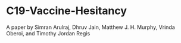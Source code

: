 # C19-Vaccine-Hesitancy
A paper by Simran Arulraj, Dhruv Jain, Matthew J. H. Murphy, Vrinda Oberoi, and Timothy Jordan Regis
